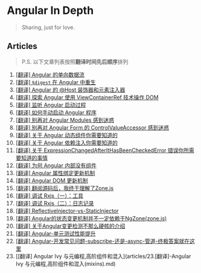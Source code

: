 # Angular In Depth

> Sharing, just for love.

## Articles

> P.S. 以下文章列表按照**翻译时间先后顺序**排列

1. [[翻译] Angular 的单向数据流](articles/1.[翻译]-Angular-的单向数据流.md)
2. [[翻译] `$digest` 在 Angular 中重生](articles/2.[翻译]-$digest-在-Angular-中重生.md)
3. [[翻译] Angular 的 @Host 装饰器和元素注入器](articles/3.[翻译]-Angular-的-@Host-装饰器和元素注入器.md)
4. [[翻译] 探索 Angular 使用 ViewContainerRef 技术操作 DOM](articles/4.[翻译]-探索-Angular-使用-ViewContainerRef-技术操作-DOM.md)
5. [[翻译] 监听 Angular 启动过程](articles/5.[翻译]-监听-Angular-启动过程.md)
6. [[翻译] 如何手动启动 Angular 程序](articles/6.[翻译]-如何手动启动-Angular-程序.md)
7. [[翻译] 别再对 Angular Modules 感到迷惑](articles/7.[翻译]-别再对-Angular-Modules-感到迷惑.md)
8. [[翻译] 别再对 Angular Form 的 ControlValueAccessor 感到迷惑](articles/8.[翻译]-别再对-Angular-Form-的-ControlValueAccessor-感到迷惑.md)
9. [[翻译] 关于 Angular 动态组件你需要知道的](articles/9.[翻译]-关于-Angular-动态组件你需要知道的.md)
10. [[翻译] 关于 Angular 依赖注入你需要知道的](articles/10.[翻译]-关于-Angular-依赖注入你需要知道的.md)
11. [[翻译] 关于 ExpressionChangedAfterItHasBeenCheckedError 错误你所需要知道的事情](articles/11.[翻译]-关于-ExpressionChangedAfterItHasBeenCheckedError-错误你所需要知道的事情.md)
12. [[翻译] 为何 Angular 内部没有组件](articles/12.[翻译]-为何-Angular-内部没有组件.md)
13. [[翻译] Angular 属性绑定更新机制](articles/13.[翻译]-Angular-属性绑定更新机制.md)
14. [[翻译] Angular DOM 更新机制](articles/14.[翻译]-Angular-DOM-更新机制.md)
15. [[翻译] 翻阅源码后，我终于理解了Zone.js](articles/15.[翻译]-翻阅源码后，我终于理解了Zone.js.md)
16. [[翻译] 调试 Rxjs（一）：工具](articles/16.[翻译]-调试-Rxjs（一）：工具.md)
17. [[翻译] 调试 Rxjs（二）：日志记录](articles/17.[翻译]-调试-Rxjs（二）：日志记录.md)
18. [[翻译] ReflectiveInjector-vs-StaticInjector](articles/18.[翻译]-Angular-的-ReflectiveInjector-vs-StaticInjector)
19. [[翻译] Angular的状态变更机制并不一定依赖于NgZone(zone.js)](articles/19.[翻译]-Angular的状态变更机制并不一定依赖于NgZone(zone.js).md)
20. [[翻译] 关于Angular变更检测不那么硬核的介绍](articles/20.[翻译]-关于Angular变更检测不那么硬核的介绍.md)
21. [[翻译] Angular-单元测试性能提升](articles/21.[翻译]-Angular-单元测试性能提升.md)
22. [[翻译] Angular-开发常见问题-subscribe-还是-async-管道-终极答案就在这里](articles/22.[翻译]-Aangular-开发常见问题-subscribe-还是-async-管道-终极答案就在这里.md)
23. [[翻译] Angular Ivy 与元编程,高阶组件和混入](articles/23.[翻译]-Angular Ivy 与元编程,高阶组件和混入(mixins).md)